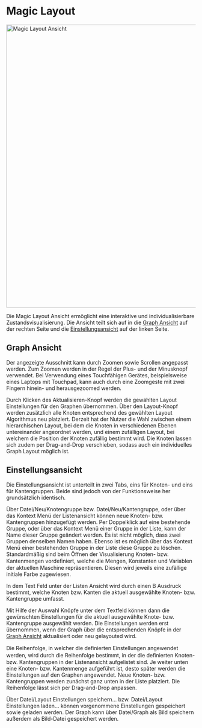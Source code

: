# Magic Layout

<img src="../screenshots/MagicLayout.png" alt="Magic Layout Ansicht"
	title="Magic Layout Ansicht Screenshot" width="750" />

Die Magic Layout Ansicht ermöglicht eine interaktive und individualisierbare Zustandsvisualisierung.
Die Ansicht teilt sich auf in die [Graph Ansicht](#graph) auf der rechten Seite und die [Einstellungsansicht](#einstellungen) auf der linken Seite.

## <a name="graph"></a>Graph Ansicht

Der angezeigte Ausschnitt kann durch Zoomen sowie Scrollen angepasst werden. Zum Zoomen werden in der Regel der Plus- und der Minusknopf  verwendet. Bei Verwendung eines Touchfähigen Gerätes, beispielsweise eines Laptops mit Touchpad, kann auch durch eine Zoomgeste mit zwei Fingern hinein- und herausgezoomed werden.

Durch Klicken des Aktualisieren-Knopf werden die gewählten Layout Einstellungen für den Graphen übernommen. Über den Layout-Knopf werden zusätzlich alle Knoten entsprechend des gewählten Layout Algorithmus neu platziert. Derzeit hat der Nutzer die Wahl zwischen einem hierarchischen Layout, bei dem die Knoten in verschiedenen Ebenen untereinander angeordnet werden, und einem zufälligen Layout, bei welchem die Position der Knoten zufällig bestimmt wird. Die Knoten lassen sich zudem per Drag-and-Drop verschieben, sodass auch ein individuelles Graph Layout möglich ist.

## <a name="einstellungen"></a>Einstellungsansicht

Die Einstellungsansicht ist unterteilt in zwei Tabs, eins für Knoten- und eins für Kantengruppen. Beide sind jedoch von der Funktionsweise her grundsätzlich identisch.

Über Datei/Neu/Knotengruppe bzw. Datei/Neu/Kantengruppe, oder über das Kontext Menü der Listenansicht können neue Knoten- bzw. Kantengruppen hinzugefügt werden. Per Doppelklick auf eine bestehende Gruppe, oder über das Kontext Menü einer Gruppe in der Liste, kann der Name dieser Gruppe geändert werden. Es ist nicht möglich, dass zwei Gruppen denselben Namen haben. Ebenso ist es möglich über das Kontext Menü einer bestehenden Gruppe in der Liste diese Gruppe zu löschen. Standardmäßig sind beim Öffnen der Visualisierung Knoten- bzw. Kantenmengen vordeﬁniert, welche die Mengen, Konstanten und Variablen der aktuellen Maschine repräsentieren. Diesen wird jeweils eine zufällige initiale Farbe zugewiesen. 

In dem Text Feld unter der Listen Ansicht wird durch einen B Ausdruck bestimmt, welche Knoten bzw. Kanten die aktuell ausgewählte Knoten- bzw. Kantengruppe umfasst. 

Mit Hilfe der Auswahl Knöpfe unter dem Textfeld können dann die gewünschten Einstellungen für die aktuell ausgewählte Knote- bzw. Kantengruppe ausgewählt werden. Die Einstellungen werden erst übernommen, wenn der Graph über die entsprechenden Knöpfe in der [Graph Ansicht](#graph) aktualisiert oder neu gelayouted wird.

Die Reihenfolge, in welcher die deﬁnierten Einstellungen angewendet werden, wird durch die Reihenfolge bestimmt, in der die deﬁnierten Knoten- bzw. Kantengruppen in der Listenansicht aufgelistet sind. Je weiter unten eine Knoten- bzw. Kantenmenge aufgeführt ist, desto später werden die Einstellungen auf den Graphen angewendet. Neue Knoten- bzw. Kantengruppen werden zunächst ganz unten in der Liste platziert. Die Reihenfolge lässt sich per Drag-and-Drop anpassen.

Über Datei/Layout Einstellungen speichern... bzw. Datei/Layout Einstellungen laden... können vorgenommene Einstellungen gespeichert sowie geladen werden.
Der Graph kann über Datei/Graph als Bild speichern außerdem als Bild-Datei gespeichert werden.